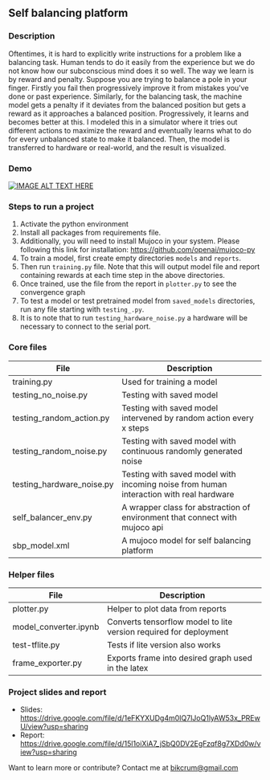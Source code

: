 ## Self balancing platform

### Description
Oftentimes, it is hard to explicitly write instructions for a problem like a balancing task. Human tends to do it easily from the experience but we do not know how our subconscious mind does it so well. The way we learn is by reward and penalty. Suppose you are trying to balance a pole in your finger. Firstly you fail then progressively improve it from mistakes you've done or past experience. Similarly, for the balancing task, the machine model gets a penalty if it deviates from the balanced position but gets a reward as it approaches a balanced position. Progressively, it learns and becomes better at this. I modeled this in a simulator where it tries out different actions to maximize the reward and eventually learns what to do for every unbalanced state to make it balanced. Then, the model is transferred to hardware or real-world, and the result is visualized.

### Demo
[![IMAGE ALT TEXT HERE](https://img.youtube.com/vi/7F6NIbRNCeE/0.jpg)](https://www.youtube.com/watch?v=7F6NIbRNCeE)

### Steps to run a project

1. Activate the python environment
2. Install all packages from requirements file.
3. Additionally, you will need to install Mujoco in your system. Please following this link for
   installation: https://github.com/openai/mujoco-py
4. To train a model, first create empty directories `models` and `reports`.
5. Then run `training.py` file. Note that this will output model file and report containing rewards at each time step in
   the above directories.
6. Once trained, use the file from the report in `plotter.py` to see the convergence graph
7. To test a model or test pretrained model from `saved_models` directories, run any file starting with `testing_.py`.
8. It is to note that to run `testing_hardware_noise.py` a hardware will be necessary to connect to the serial port.


### Core files
| File                      | Description                                                                            |
|---------------------------|----------------------------------------------------------------------------------------|
| training.py               | Used for training a model                                                              |
| testing_no_noise.py       | Testing with saved model                                                               |
| testing_random_action.py  | Testing with saved model intervened by random action every x steps                     |
| testing_random_noise.py   | Testing with saved model with continuous randomly generated noise                      |
| testing_hardware_noise.py | Testing with saved model with incoming noise from human interaction with real hardware |
| self_balancer_env.py      | A wrapper class for abstraction of environment that connect with mujoco api            |
| sbp_model.xml             | A mujoco model for self balancing platform                                             |

### Helper files
| File                     | Description                                                                            |
|--------------------------|----------------------------------------------------------------------------------------|
| plotter.py               | Helper to plot data from reports                                                       |
| model_converter.ipynb      | Converts tensorflow model to lite version required for deployment                      |
| test-tflite.py  | Tests if lite version also works                                                       |
| frame_exporter.py  | Exports frame into desired graph used in the latex                                     |


### Project slides and report
- Slides: https://drive.google.com/file/d/1eFKYXUDg4m0IQ7lJoQ1lyAW53x_PREwU/view?usp=sharing
- Report: https://drive.google.com/file/d/15l1oiXiA7_jSbQ0DV2EgFzqf8g7XDd0w/view?usp=sharing

Want to learn more or contribute?
Contact me at bikcrum@gmail.com

